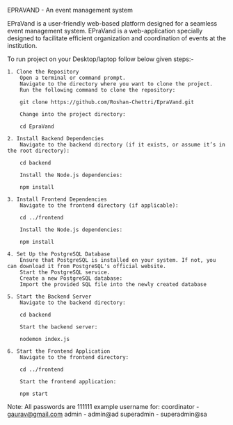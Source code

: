 EPRAVAND - An event management system

EPraVand is a user-friendly web-based platform designed for a seamless event management system. EPraVand is a web-application specially designed to facilitate efficient organization and coordination of events at the institution.

To run project on your Desktop/laptop follow below given steps:-

    1. Clone the Repository
        Open a terminal or command prompt.
        Navigate to the directory where you want to clone the project.
        Run the following command to clone the repository:

        git clone https://github.com/Roshan-Chettri/EpraVand.git

        Change into the project directory:

        cd EpraVand

    2. Install Backend Dependencies
        Navigate to the backend directory (if it exists, or assume it’s in the root directory):

        cd backend

        Install the Node.js dependencies:

        npm install

    3. Install Frontend Dependencies
        Navigate to the frontend directory (if applicable):

        cd ../frontend

        Install the Node.js dependencies:

        npm install

    4. Set Up the PostgreSQL Database
        Ensure that PostgreSQL is installed on your system. If not, you can download it from PostgreSQL's official website.
        Start the PostgreSQL service.
        Create a new PostgreSQL database:
        Import the provided SQL file into the newly created database

    5. Start the Backend Server
        Navigate to the backend directory:

        cd backend

        Start the backend server:

        nodemon index.js

    6. Start the Frontend Application
        Navigate to the frontend directory:

        cd ../frontend

        Start the frontend application:

        npm start

Note: All passwords are 111111
example username for:
coordinator - gaurav@gmail.com
admin - admin@ad
superadmin - superadmin@sa
